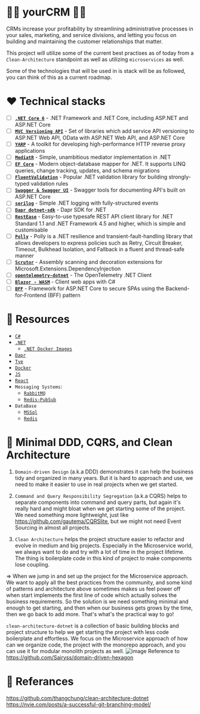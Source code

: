 # 👨‍💼 yourCRM 👩‍💼
CRMs increase your profitability by streamlining administrative processes in your sales, marketing, and service divisions, and letting you focus on building and maintaining the customer relationships that matter.

This project will utilize some of the current best practises as of today from a `Clean-Architecture` standpoint as well as utilizing `microservices` as well.

Some of the technologies that will be used in is stack will be as followed, you can think of this as a current roadmap. 

# :hearts: Technical stacks
- [ ] **[`.NET Core 6`](https://dotnet.microsoft.com/download)** - .NET Framework and .NET Core, including ASP.NET and ASP.NET Core
- [ ] **[`MVC Versioning API`](https://github.com/microsoft/aspnet-api-versioning)** - Set of libraries which add service API versioning to ASP.NET Web API, OData with ASP.NET Web API, and ASP.NET Core
- [ ] **[`YARP`](https://github.com/microsoft/reverse-proxy)** - A toolkit for developing high-performance HTTP reverse proxy applications
- [ ] **[`MediatR`](https://github.com/jbogard/MediatR)** - Simple, unambitious mediator implementation in .NET
- [ ] **[`EF Core`](https://github.com/dotnet/efcore)** - Modern object-database mapper for .NET. It supports LINQ queries, change tracking, updates, and schema migrations
- [ ] **[`FluentValidation`](https://github.com/FluentValidation/FluentValidation)** - Popular .NET validation library for building strongly-typed validation rules
- [ ] **[`Swagger & Swagger UI`](https://github.com/domaindrivendev/Swashbuckle.AspNetCore)** - Swagger tools for documenting API's built on ASP.NET Core
- [ ] **[`serilog`](https://github.com/serilog/serilog)** - Simple .NET logging with fully-structured events
- [ ] **[`Dapr dotnet-sdk`](https://github.com/dapr/dotnet-sdk)** - Dapr SDK for .NET
- [ ] **[`RestEase`](https://github.com/canton7/RestEase)** - Easy-to-use typesafe REST API client library for .NET Standard 1.1 and .NET Framework 4.5 and higher, which is simple and customisable
- [ ] **[`Polly`](https://github.com/App-vNext/Polly)** - Polly is a .NET resilience and transient-fault-handling library that allows developers to express policies such as Retry, Circuit Breaker, Timeout, Bulkhead Isolation, and Fallback in a fluent and thread-safe manner
- [ ] **[`Scrutor`](https://github.com/khellang/Scrutor)** - Assembly scanning and decoration extensions for Microsoft.Extensions.DependencyInjection
- [ ] **[`opentelemetry-dotnet`](https://github.com/open-telemetry/opentelemetry-dotnet)** - The OpenTelemetry .NET Client
- [ ] **[`Blazor - WASM`](https://dotnet.microsoft.com/apps/aspnet/web-apps/blazor)** - Client web apps with C#
- [ ] **[`BFF`](https://github.com/DuendeSoftware/BFF)** - Framework for ASP.NET Core to secure SPAs using the Backend-for-Frontend (BFF) pattern

# 🧰 Resources
- [`C#`](https://docs.microsoft.com/en-us/dotnet/csharp/)
- [`.NET`](https://github.com/dotnet/runtime)
  - [`.NET Docker Images`](https://github.com/dotnet/dotnet-docker)
- [`Dapr`](https://dapr.io/)
- [`Tye`](https://github.com/dotnet/tye)
- [`Docker`](https://www.docker.com/)
- [`JS`](https://www.javascript.com/)
- [`React`](https://reactjs.org/)
- `Messaging Systems`: 
  - [`RabbitMQ`](https://www.rabbitmq.com/)
  - [`Redis-PubSub`](https://redis.io/topics/pubsub)
- `DataBase`
  - [`MSSql`](https://www.microsoft.com/en-us/sql-server/sql-server-downloads)
  - [`Redis`](https://redis.io/)

# 🎇 Minimal DDD, CQRS, and Clean Architecture

1. `Domain-driven Design` (a.k.a DDD) demonstrates it can help the business tidy and organized in many years. But it is hard to approach and use, we need to make it easier to use in real projects when we get started.

2. `Command and Query Responsibility Segregation` (a.k.a CQRS) helps to separate components into command and query parts, but again it's really hard and might bloat when we get starting some of the project. We need something more lightweight, just like https://github.com/gautema/CQRSlite, but we might not need Event Sourcing in almost all projects.

3. `Clean Architecture` helps the project structure easier to refactor and evolve in medium and big projects. Especially in the Microservice world, we always want to do and try with a lot of time in the project lifetime. The thing is boilerplate code in this kind of project to make components lose coupling.

=> When we jump in and set up the project for the Microservice approach. We want to apply all the best practices from the community, and some kind of patterns and architecture above sometimes makes us feel power off when start implements the first line of code which actually solves the business requirements. So the solution is we need something minimal and enough to get starting, and then when our business gets grows by the time, then we go back to add more. That's what's the practical way to go!

`clean-architecture-dotnet` is a collection of basic building blocks and project structure to help we get starting the project with less code boilerplate and effortless. We focus on the Microservice approach of how can we organize code, the project with the monorepo approach, and you can use it for modular monolith projects as well.
![image](https://user-images.githubusercontent.com/38886930/126588300-459b31ca-cd22-4a5d-b480-6f49a436e5aa.png)
Reference to https://github.com/Sairyss/domain-driven-hexagon

# 📰 Referances
https://github.com/thangchung/clean-architecture-dotnet
https://nvie.com/posts/a-successful-git-branching-model/
